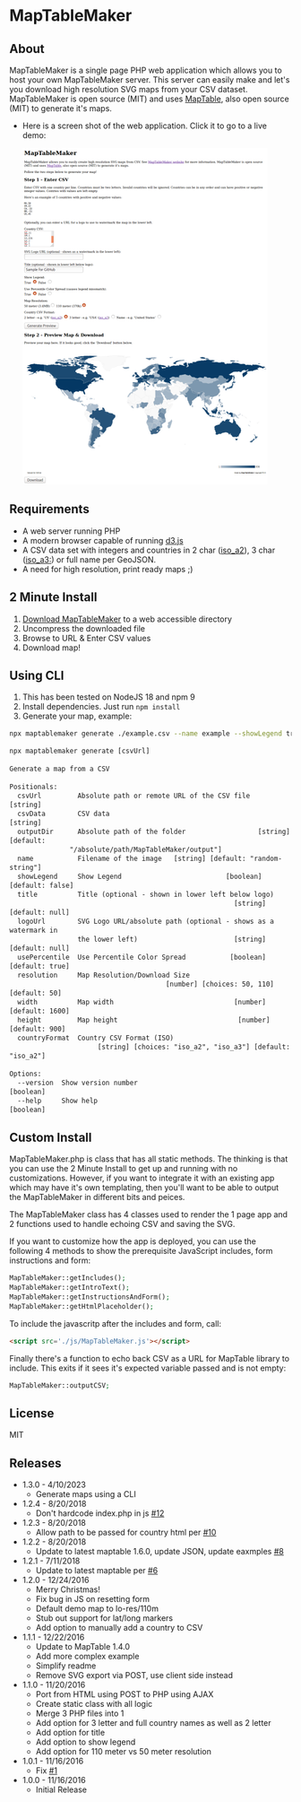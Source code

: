 # MapTableMaker

## About

MapTableMaker is a single page PHP web application which allows you to  host your
own MapTableMaker server. This server can
 easily make and let's you download high resolution SVG maps from your CSV dataset.
MapTableMaker is open source (MIT) and
uses <a href="https://github.com/Packet-Clearing-House/maptable">MapTable</a>, also open source (MIT)
to generate it's maps.

* Here is a screen shot of the web application.  Click it to go to a
live demo:
  
  [![](./data/screenshot.png)](https://plip.com/MapTableMaker/)

## Requirements

* A web server running PHP
* A modern browser capable of running [d3.js](https://d3js.org/)
* A CSV data set with integers and countries in
2 char ([iso_a2](https://en.wikipedia.org/wiki/ISO_3166-1_alpha-2)),
3 char ([iso_a3:](https://en.wikipedia.org/wiki/ISO_3166-1_alpha-3))
or full name per GeoJSON.
* A need for high resolution, print ready maps ;)

## 2 Minute Install

1. [Download MapTableMaker](https://github.com/Packet-Clearing-House/MapTableMaker/archive/1.0.zip) to a web accessible directory
1. Uncompress the downloaded file
1. Browse to URL & Enter CSV values
1. Download map!

## Using CLI

1. This has been tested on NodeJS 18 and npm 9
1. Install dependencies. Just run `npm install`
1. Generate your map, example:

```sh
npx maptablemaker generate ./example.csv --name example --showLegend true --title "My example" --countryFormat iso_a2 --usePercentile true
```

```
npx maptablemaker generate [csvUrl]

Generate a map from a CSV

Positionals:
  csvUrl         Absolute path or remote URL of the CSV file            [string]
  csvData        CSV data                                               [string]
  outputDir      Absolute path of the folder                  [string] [default:
               "/absolute/path/MapTableMaker/output"]
  name           Filename of the image   [string] [default: "random-string"]
  showLegend     Show Legend                          [boolean] [default: false]
  title          Title (optional - shown in lower left below logo)
                                                        [string] [default: null]
  logoUrl        SVG Logo URL/absolute path (optional - shows as a watermark in
                 the lower left)                        [string] [default: null]
  usePercentile  Use Percentile Color Spread           [boolean] [default: true]
  resolution     Map Resolution/Download Size
                                       [number] [choices: 50, 110] [default: 50]
  width          Map width                              [number] [default: 1600]
  height         Map height                              [number] [default: 900]
  countryFormat  Country CSV Format (ISO)
                      [string] [choices: "iso_a2", "iso_a3"] [default: "iso_a2"]

Options:
  --version  Show version number                                       [boolean]
  --help     Show help                                                 [boolean]

```

## Custom Install

MapTableMaker.php is class that has all static methods. The thinking is that
you can use the 2 Minute Install to get up and running with no customizations.
However, if you want to integrate it with an existing app which may have it's
own templating, then you'll want to be able to output the MapTableMaker
in different bits and peices.

The MapTableMaker class has 4 classes used to render the 1 page app
and 2 functions used to handle echoing CSV and saving the SVG.  

If you want to customize
how the app is deployed, you can use the following 4 methods to show the prerequisite
JavaScript includes, form instructions and form:

```php
MapTableMaker::getIncludes();
MapTableMaker::getIntroText();
MapTableMaker::getInstructionsAndForm();
MapTableMaker::getHtmlPlaceholder();
```

To include the javascritp after the includes and form, call:

```html
<script src='./js/MapTableMaker.js'></script>
```

Finally there's a function to echo back CSV as a URL
for MapTable library to include. This exits if it sees
it's expected variable passed and is not empty:

```php
MapTableMaker::outputCSV;
```

## License

MIT

## Releases

* 1.3.0 - 4/10/2023
  * Generate maps using a CLI
* 1.2.4 - 8/20/2018
  * Don't hardcode index.php in js [#12](https://github.com/Packet-Clearing-House/MapTableMaker/issues/12)
* 1.2.3 - 8/20/2018
  * Allow path to be passed for country html per [#10](https://github.com/Packet-Clearing-House/MapTableMaker/issues/10)
* 1.2.2 - 8/20/2018
  * Update to latest maptable 1.6.0, update JSON, update eaxmples [#8](https://github.com/Packet-Clearing-House/MapTableMaker/issues/8)
* 1.2.1 - 7/11/2018
  * Update to latest maptable per [#6](https://github.com/Packet-Clearing-House/MapTableMaker/issues/6)
* 1.2.0 - 12/24/2016
  * Merry Christmas!
  * Fix bug in JS on resetting form
  * Default demo map to lo-res/110m
  * Stub out support for lat/long markers
  * Add option to manually add a country to CSV
* 1.1.1 - 12/22/2016
  * Update to MapTable 1.4.0
  * Add more complex example
  * Simplify readme
  * Remove SVG export via POST, use client side instead
* 1.1.0 - 11/20/2016
  * Port from HTML using POST to PHP using AJAX
  * Create static class with all logic
  * Merge 3 PHP files into 1
  * Add option for 3 letter and full country names as well as 2 letter
  * Add option for title
  * Add option to show legend
  * Add option for 110 meter vs 50 meter resolution
* 1.0.1 - 11/16/2016
  * Fix [#1](https://github.com/Packet-Clearing-House/MapTableMaker/pull/2)
* 1.0.0 - 11/16/2016
  * Initial Release
